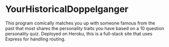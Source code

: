 # YourHistoricalDoppelganger
This program comically matches you up with someone famous from the past that most shares the personality traits you have based on a 10 question personality quiz.  Deployed on Heroku, this is a full-stack site that uses Express for handling routing. 
